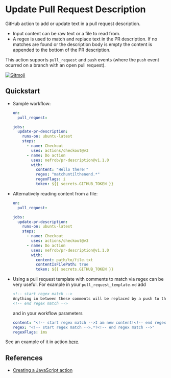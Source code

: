 
# Update Pull Request Description

GitHub action to add or update text in a pull request description.

- Input content can be raw text or a file to read from.
- A regex is used to match and replace text in the PR description. If no matches are found or the description body is empty the content is appended to the bottom of the PR description.

This action supports `pull_request` and `push` events (where the `push` event ocurred on a branch with an open pull request).

<a href="https://gitmoji.dev">
  <img
    src="https://img.shields.io/badge/gitmoji-%20😜%20😍-FFDD67.svg?style=flat-square"
    alt="Gitmoji"
  />
</a>

## Quickstart

- Sample workflow:

  ```yaml
  on:
    pull_request:

  jobs:
    update-pr-description:
      runs-on: ubuntu-latest
      steps:
        - name: Checkout
          uses: actions/checkout@v3
        - name: Do action
          uses: nefrob/pr-description@v1.1.0
          with:
            content: "Hello there!"
            regex: "matchuntilthenend.*"
            regexFlags: i
            token: ${{ secrets.GITHUB_TOKEN }}
  ```

- Alternatively reading content from a file:

  ```yaml
  on:
    pull_request:

  jobs:
    update-pr-description:
      runs-on: ubuntu-latest
      steps:
        - name: Checkout
          uses: actions/checkout@v3
        - name: Do action
          uses: nefrob/pr-description@v1.1.0
          with:
            content: path/to/file.txt
            contentIsFilePath: true
            token: ${{ secrets.GITHUB_TOKEN }}
  ```

- Using a pull request template with comments to match via regex can be very useful. For example in your `pull_request_template.md` add

  ```markdown
  <!-- start regex match -->
  Anything in between these comments will be replaced by a push to the PR.
  <!-- end regex match -->
  ```

  and in your workflow parameters

  ```yaml
  content: "<!-- start regex match -->I am new content!<!-- end regex match -->"
  regex: "<!-- start regex match -->.*?<!-- end regex match -->"
  regexFlags: ims
  ```

See an example of it in action [here](https://github.com/nefrob/pr-action-test/pull/1).

## References

- [Creating a JavaScript action](https://docs.github.com/en/actions/creating-actions/creating-a-javascript-action)

